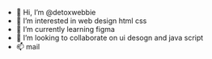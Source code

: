 - 👋 Hi, I’m @detoxwebbie
- 👀 I’m interested in web design html css
- 🌱 I’m currently learning figma
- 💞️ I’m looking to collaborate on ui desogn and java script
- 📫 mail

<!---
detoxwebbie/detoxwebbie is a ✨ special ✨ repository because its `README.md` (this file) appears on your GitHub profile.
You can click the Preview link to take a look at your changes.
--->
